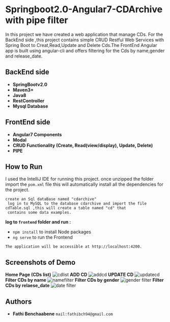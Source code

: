 # Springboot2.0-Angular7-CDArchive with pipe filter
In this project we have created a web application that manage CDs.
For the BackEnd side ,this project contains simple CRUD Restful Web Services with Spring Boot to Creat,Read,Update and Delete
Cds.The FrontEnd Angular app is built using angular-cli and offers filtering for the Cds by name,gender and release_date.
## BackEnd side
* **SpringBootv2.0**
* **Maven3+**
* **Java8**
* **RestController**
* **Mysql Database**
## FrontEnd side
* **Angular7 Components**
* **Modal**
* **CRUD Functionality (Create, Read(view/display), Update, Delete)**
* **PIPE**
## How to Run
I used the IntelliJ IDE for running this project.
once unzipped the folder import the ``pom.xml`` file this will automatically install all the dependencies for the project.
```
create an Sql dataBase named "cdarchive"
 log in to MySQL to the database cdarchive and import the file cdTable.sql ,this will create a table named "cd" that
 contains some data examples.
```
**log to ``frontend`` folder and run :**
* ``npm install`` to install Node packages
* ``ng serve`` to run the Frontend
```
The application will be accessible at http://localhost:4200.
```
## Screenshots of Demo
**Home Page (CDs list)**
![cdlist](https://user-images.githubusercontent.com/40913019/51481681-b88b1a00-1d94-11e9-8d56-4d6db5427b7b.png)
**ADD CD**
![addcd](https://user-images.githubusercontent.com/40913019/51481676-b5902980-1d94-11e9-8e1f-12962976396d.png)
**UPDATE CD**
![updatecd](https://user-images.githubusercontent.com/40913019/51481707-c93b9000-1d94-11e9-9637-9bbfffafd7a1.png)
**Filter CDs by name**
![namefilter](https://user-images.githubusercontent.com/40913019/51481699-c5a80900-1d94-11e9-89e0-3985cf8a22b9.png)
**Filter CDs by gender**
![gender filter](https://user-images.githubusercontent.com/40913019/51481696-c2148200-1d94-11e9-999c-b2906d6b1e4b.png)
**Filter CDs by relaese_date**
![date filter](https://user-images.githubusercontent.com/40913019/51481689-bfb22800-1d94-11e9-944e-a14eb0f0f1bf.png)


## Authors
* **Fathi Benchaabene** ``mail:fathibch94@gmail.com``
